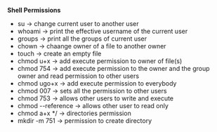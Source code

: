 **Shell Permissions**
- su -> change current user to another user
- whoami -> print the effective username of the current user
- groups -> print all the groups of current user
- chown -> chaange owner of a file to another owner
- touch -> create an empty file
- chmod u+x -> add execute permission to owner of file(s)
- chmod 754 -> add execute permission to the owner and the group owner and read permission to other users
- chmod ugo+x -> add execute permission to everybody
- chmod 007 -> sets all the permission to other users
- chmod 753 -> allows other users to write and execute
- chmod --reference -> allows other user to read only
- chmod a+x */ -> directories permission
- mkdir -m 751 -> permission to create directory
